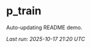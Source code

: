 # p_train

Auto-updating README demo.

<!--START_SECTION:status-->
_Last run: 2025-10-17 21:20 UTC_
<!--END_SECTION:status-->




























































































































































































































































































































































































































































































































































































































































































































































































































































































































































































































































































































































































































































































